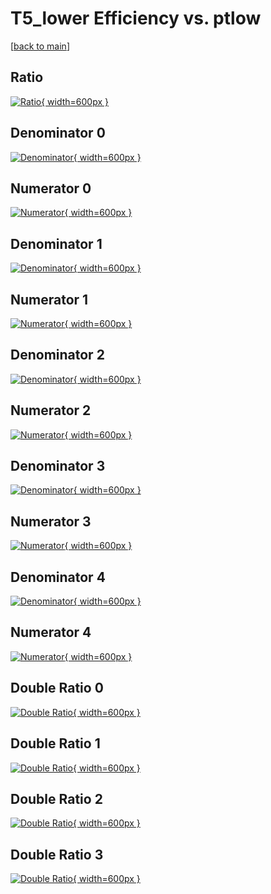 # T5_lower Efficiency vs. ptlow

[[back to main](./)]



## Ratio

[![Ratio](../mtv/var/T5_lower_xtr_13_-1_eff_ptlow.png){ width=600px }](../mtv/var/T5_lower_xtr_13_-1_eff_ptlow.pdf)

## Denominator 0

[![Denominator](../mtv/den/T5_lower_xtr_13_-1_eff_ptlow_den0.png){ width=600px }](../mtv/den/T5_lower_xtr_13_-1_eff_ptlow_den0.pdf)

## Numerator 0

[![Numerator](../mtv/num/T5_lower_xtr_13_-1_eff_ptlow_num0.png){ width=600px }](../mtv/num/T5_lower_xtr_13_-1_eff_ptlow_num0.pdf)

## Denominator 1

[![Denominator](../mtv/den/T5_lower_xtr_13_-1_eff_ptlow_den1.png){ width=600px }](../mtv/den/T5_lower_xtr_13_-1_eff_ptlow_den1.pdf)

## Numerator 1

[![Numerator](../mtv/num/T5_lower_xtr_13_-1_eff_ptlow_num1.png){ width=600px }](../mtv/num/T5_lower_xtr_13_-1_eff_ptlow_num1.pdf)

## Denominator 2

[![Denominator](../mtv/den/T5_lower_xtr_13_-1_eff_ptlow_den2.png){ width=600px }](../mtv/den/T5_lower_xtr_13_-1_eff_ptlow_den2.pdf)

## Numerator 2

[![Numerator](../mtv/num/T5_lower_xtr_13_-1_eff_ptlow_num2.png){ width=600px }](../mtv/num/T5_lower_xtr_13_-1_eff_ptlow_num2.pdf)

## Denominator 3

[![Denominator](../mtv/den/T5_lower_xtr_13_-1_eff_ptlow_den3.png){ width=600px }](../mtv/den/T5_lower_xtr_13_-1_eff_ptlow_den3.pdf)

## Numerator 3

[![Numerator](../mtv/num/T5_lower_xtr_13_-1_eff_ptlow_num3.png){ width=600px }](../mtv/num/T5_lower_xtr_13_-1_eff_ptlow_num3.pdf)

## Denominator 4

[![Denominator](../mtv/den/T5_lower_xtr_13_-1_eff_ptlow_den4.png){ width=600px }](../mtv/den/T5_lower_xtr_13_-1_eff_ptlow_den4.pdf)

## Numerator 4

[![Numerator](../mtv/num/T5_lower_xtr_13_-1_eff_ptlow_num4.png){ width=600px }](../mtv/num/T5_lower_xtr_13_-1_eff_ptlow_num4.pdf)

## Double Ratio 0

[![Double Ratio](../mtv/ratio/T5_lower_xtr_13_-1_eff_ptlow_ratio0.png){ width=600px }](../mtv/ratio/T5_lower_xtr_13_-1_eff_ptlow_ratio0.pdf)

## Double Ratio 1

[![Double Ratio](../mtv/ratio/T5_lower_xtr_13_-1_eff_ptlow_ratio1.png){ width=600px }](../mtv/ratio/T5_lower_xtr_13_-1_eff_ptlow_ratio1.pdf)

## Double Ratio 2

[![Double Ratio](../mtv/ratio/T5_lower_xtr_13_-1_eff_ptlow_ratio2.png){ width=600px }](../mtv/ratio/T5_lower_xtr_13_-1_eff_ptlow_ratio2.pdf)

## Double Ratio 3

[![Double Ratio](../mtv/ratio/T5_lower_xtr_13_-1_eff_ptlow_ratio3.png){ width=600px }](../mtv/ratio/T5_lower_xtr_13_-1_eff_ptlow_ratio3.pdf)

